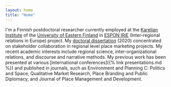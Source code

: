 ```yaml
---
layout: home
title: "Home"
---
```


I'm a Finnish postdoctoral researcher currently employed at the [Karelian Institute](https://www.uef.fi/en/unit/karelian-institute) of the [University of Eastern Finland](https://www.uef.fi/) in [ESPON IRiE](https://www.espon.eu/programme/projects/espon-2020/applied-research/interregional-relations-europe) (Inter-regional relations in Europe) project. My [doctoral dissertation](https://erepo.uef.fi/handle/123456789/23804) (2020) concentrated on stakeholder collaboration in regional level place marketing projects. My recent academic interests include regional science, inter-organizational relations, and discourse and narrative methods. My previous work has been presented at various [international conferences]({% link presentations.md %}) and published in journals, such as Environment and Planning C: Politics and Space, Qualitative Market Research, Place Branding and Public Diplomacy, and Journal of Place Management and Development.

